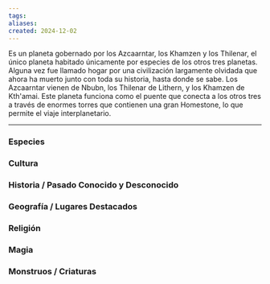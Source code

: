 ```yaml
---
tags: 
aliases: 
created: 2024-12-02
---
```

Es un planeta gobernado por los Azcaarntar, los Khamzen y los Thilenar, el único planeta habitado únicamente por especies de los otros tres planetas. Alguna vez fue llamado hogar por una civilización largamente olvidada que ahora ha muerto junto con toda su historia, hasta donde se sabe. Los Azcaarntar vienen de Nbubn, los Thilenar de Lithern, y los Khamzen de Kth'amai. Este planeta funciona como el puente que conecta a los otros tres a través de enormes torres que contienen una gran Homestone, lo que permite el viaje interplanetario.

---
### Especies
### Cultura
### Historia / Pasado Conocido y Desconocido
### Geografía / Lugares Destacados
### Religión
### Magia
### Monstruos / Criaturas
